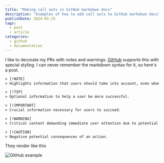 ```yaml
---
title: "Making call outs in GitHub markdown docs"
description: "Examples of how to add call outs to GitHub markdown docs"
publishDate: 2024-05-25
tags: 
  - post
  - article
categories:
  - github
  - documentation
---
```


I like to decorate my PRs with notes and warnings. [GitHub](https://github.blog/changelog/2023-12-14-new-markdown-extension-alerts-provide-distinctive-styling-for-significant-content/) supports this with special styling. I can never remember the markdown syntax for it, so here's a post.

```txt
> [!NOTE]
> Highlights information that users should take into account, even when skimming.

> [!TIP]
> Optional information to help a user be more successful.

> [!IMPORTANT]
> Crucial information necessary for users to succeed.

> [!WARNING]
> Critical content demanding immediate user attention due to potential risks.

> [!CAUTION]
> Negative potential consequences of an action.
```

They render like this

![GitHub example](https://share.heyjay.lol/github-example.png)